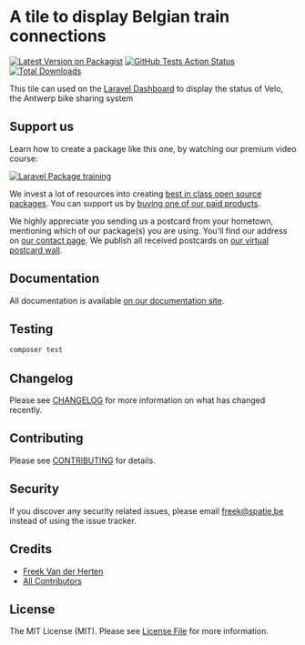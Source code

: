 # A tile to display Belgian train connections

[![Latest Version on Packagist](https://img.shields.io/packagist/v/spatie/laravel-dashboard-belgian-trains-tile.svg?style=flat-square)](https://packagist.org/packages/spatie/laravel-dashboard-belgian-trains-tile)
[![GitHub Tests Action Status](https://img.shields.io/github/workflow/status/spatie/laravel-dashboard-calendar-tile/run-tests?label=tests)](https://github.com/spatie/laravel-dashboard-belgian-trains-tile/actions?query=workflow%3Arun-tests+branch%3Amaster)
[![Total Downloads](https://img.shields.io/packagist/dt/spatie/laravel-dashboard-calendar-tile.svg?style=flat-square)](https://packagist.org/packages/spatie/laravel-dashboard-belgian-trains-tile)

This tile can used on the [Laravel Dashboard](https://docs.spatie.be/laravel-dashboard) to display the status of Velo, the Antwerp bike sharing system

## Support us

Learn how to create a package like this one, by watching our premium video course:

[![Laravel Package training](https://spatie.be/github/package-training.jpg)](https://laravelpackage.training)

We invest a lot of resources into creating [best in class open source packages](https://spatie.be/open-source). You can support us by [buying one of our paid products](https://spatie.be/open-source/support-us).

We highly appreciate you sending us a postcard from your hometown, mentioning which of our package(s) you are using. You'll find our address on [our contact page](https://spatie.be/about-us). We publish all received postcards on [our virtual postcard wall](https://spatie.be/open-source/postcards).

## Documentation

All documentation is available [on our documentation site](https://docs.spatie.be/laravel-dashboard).

## Testing

``` bash
composer test
```

## Changelog

Please see [CHANGELOG](CHANGELOG.md) for more information on what has changed recently.

## Contributing

Please see [CONTRIBUTING](CONTRIBUTING.md) for details.

## Security

If you discover any security related issues, please email freek@spatie.be instead of using the issue tracker.

## Credits

- [Freek Van der Herten](https://github.com/freekmurze)
- [All Contributors](../../contributors)

## License

The MIT License (MIT). Please see [License File](LICENSE.md) for more information.
